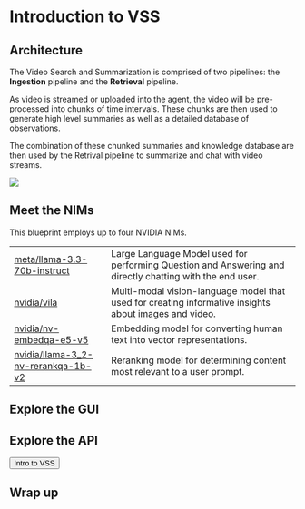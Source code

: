 # Introduction to VSS

## Architecture
The Video Search and Summarization is comprised of two pipelines: the **Ingestion** pipeline and the **Retrieval** pipeline.

As video is streamed or uploaded into the agent, the video will be pre-processed into chunks of time intervals. These chunks are then used to generate high level summaries as well as a detailed database of observations.

The combination of these chunked summaries and knowledge database are then used by the Retrival pipeline to summarize and chat with video streams.

<img src="lab_intro/vss_arch.png" />

## Meet the NIMs

This blueprint employs up to four NVIDIA NIMs.

| | |
| --- | --- |
| [meta/llama-3.3-70b-instruct <i class="fas fa-external-link-alt"></i>](https://build.nvidia.com/meta/llama-3_3-70b-instruct) | Large Language Model used for performing Question and Answering and directly chatting with the end user. |
| [nvidia/vila <i class="fas fa-external-link-alt"></i>](https://build.nvidia.com/nvidia/vila) | Multi-modal vision-language model that used for creating informative insights about images and video. |
| [nvidia/nv-embedqa-e5-v5 <i class="fas fa-external-link-alt"></i>](https://build.nvidia.com/nvidia/nv-embedqa-e5-v5) | Embedding model for converting human text into vector representations. |
| [nvidia/llama-3_2-nv-rerankqa-1b-v2 <i class="fas fa-external-link-alt"></i>](https://build.nvidia.com/nvidia/llama-3_2-nv-rerankqa-1b-v2) | Reranking model for determining content most relevant to a user prompt. |

## Explore the GUI

## Explore the API

<button onclick="openOrCreateFileInJupyterLab('labs/Intro_To_VSS.ipynb');"><i class="fas fa-book-open"></i> Intro to VSS</button>

## Wrap up